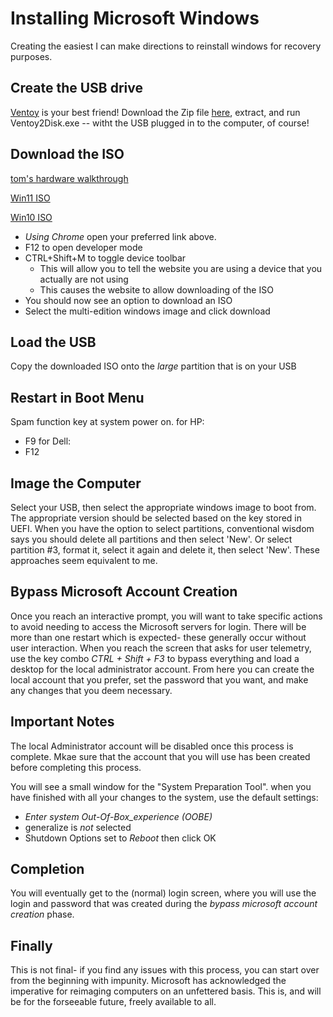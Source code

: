 
# Installing Microsoft Windows
Creating the easiest I can make directions to reinstall windows for recovery purposes.

## Create the USB drive
[Ventoy](https://github.com/ventoy/Ventoy) is your best friend!
Download the Zip file [here](https://sourceforge.net/projects/ventoy/files/v1.0.99/ventoy-1.0.99-windows.zip/download), extract, and run Ventoy2Disk.exe -- witht the USB plugged in to the computer, of course!

## Download the ISO
[tom's hardware walkthrough](https://www.tomshardware.com/how-to/clean-install-windows-11)

[Win11 ISO](https://www.microsoft.com/software-download/windows11)

[Win10 ISO](https://www.microsoft.com/en-us/software-download/windows10ISO)

- *Using Chrome* open your preferred link above.
- F12 to open developer mode
- CTRL+Shift+M to toggle device toolbar
  - This will allow you to tell the website you are using a device that you actually are not using
  - This causes the website to allow downloading of the ISO
- You should now see an option to download an ISO
- Select the multi-edition windows image and click download

## Load the USB

Copy the downloaded ISO onto the *large* partition that is on your USB

## Restart in Boot Menu
Spam function key at system power on.
for HP:
  - F9
for Dell:
  - F12

## Image the Computer

Select your USB, then select the appropriate windows image to boot from. The appropriate version should be selected based on the key stored in UEFI. When you have the option to select partitions, conventional wisdom says you should delete all partitions and then select 'New'. Or select partition #3, format it, select it again and delete it, then select 'New'. These approaches seem equivalent to me.

## Bypass Microsoft Account Creation

Once you reach an interactive prompt, you will want to take specific actions to avoid needing to access the Microsoft servers for login. There will be more than one restart which is expected- these generally occur without user interaction. When you reach the screen that asks for user telemetry, use the key combo *CTRL + Shift + F3* to bypass everything and load a desktop for the local administrator account. From here you can create the local account that you prefer, set the password that you want, and make any changes that you deem necessary.

## Important Notes

The local Administrator account will be disabled once this process is complete. Mkae sure that the account that you will use has been created before completing this process.

You will see a small window for the "System Preparation Tool". when you have finished with all your changes to the system, use the default settings:
- *Enter system Out-Of-Box_experience (OOBE)*
- generalize is *not* selected
- Shutdown Options set to *Reboot*
then click OK

## Completion

You will eventually get to the (normal) login screen, where you will use the login and password that was created during the *bypass microsoft account creation* phase.

## Finally

This is not final- if you find any issues with this process, you can start over from the beginning with impunity. Microsoft has acknowledged the imperative for reimaging computers on an unfettered basis. This is, and will be for the forseeable future, freely available to all.
